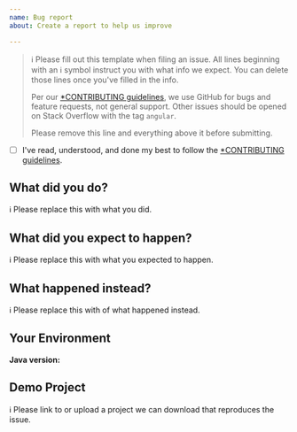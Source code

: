 ```yaml
---
name: Bug report
about: Create a report to help us improve

---
```

> ℹ Please fill out this template when filing an issue.
> All lines beginning with an ℹ symbol instruct you with what info we expect. You can delete those lines once you've filled in the info.
>
> Per our [*CONTRIBUTING guidelines](https://github.com/holisticon/reference-arch/master/CONTRIBUTING.md), we use GitHub for
> bugs and feature requests, not general support. Other issues should be opened on Stack Overflow with the tag `angular`.
>
> Please remove this line and everything above it before submitting.

* [ ] I've read, understood, and done my best to follow the [*CONTRIBUTING guidelines](https://github.com/holisticon/reference-arch/master/CONTRIBUTING.md).

## What did you do?

ℹ Please replace this with what you did.  

## What did you expect to happen?

ℹ Please replace this with what you expected to happen.  

## What happened instead?

ℹ Please replace this with of what happened instead.  

## Your Environment

**Java version:**

## Demo Project

ℹ Please link to or upload a project we can download that reproduces the issue.
